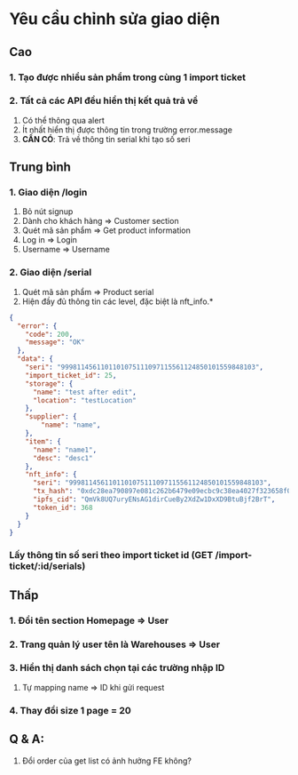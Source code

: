 # Yêu cầu chỉnh sửa giao diện

## Cao

### 1. Tạo được nhiều sản phẩm trong cùng 1 import ticket

### 2. Tất cả các API đều hiển thị kết quả trả về

1. Có thể thông qua alert
1. Ít nhất hiển thị được thông tin trong trường error.message
1. **CẦN CÓ**: Trả về thông tin serial khi tạo số seri 

## Trung bình

### 1. Giao diện /login

1. Bỏ nút signup
1. Dành cho khách hàng => Customer section
1. Quét mã sản phẩm => Get product information 
1. Log in => Login
1. Username => Username

### 2. Giao diện /serial

1. Quét mã sản phẩm => Product serial
1. Hiện đầy đủ thông tin các level, đặc biệt là nft_info.*
```json
{
  "error": {
    "code": 200,
    "message": "OK"
  },
  "data": {
    "seri": "9998114561101101075111097115561124850101559848103",
    "import_ticket_id": 25,
    "storage": {
      "name": "test after edit",
      "location": "testLocation"
    },
    "supplier": {
        "name": "name",
    },
    "item": {
      "name": "name1",
      "desc": "desc1"
    },
    "nft_info": {
      "seri": "9998114561101101075111097115561124850101559848103",
      "tx_hash": "0xdc28ea790897e081c262b6479e09ecbc9c38ea4027f323658f0877b5a6a770e4",
      "ipfs_cid": "QmVk8UQ7uryENsAG1dirCueBy2XdZw1DxXD9BtuBjf2BrT",
      "token_id": 368
    }
  }
}
```

### Lấy thông tin số seri theo import ticket id (GET /import-ticket/:id/serials)

## Thấp

### 1. Đổi tên section Homepage => User

### 2. Trang quản lý user tên là Warehouses => User

### 3. Hiển thị danh sách chọn tại các trường nhập ID

1. Tự mapping name => ID khi gửi request

### 4. Thay đổi size 1 page = 20

## Q & A:

1. Đổi order của get list có ảnh hưởng FE không?
